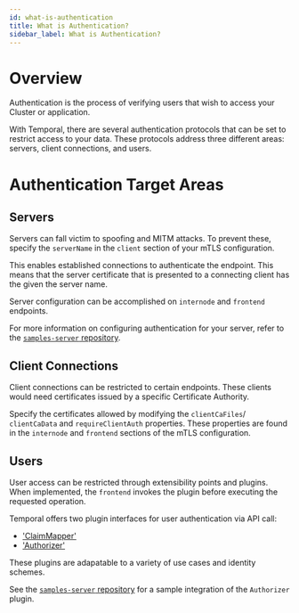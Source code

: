 ```yaml
---
id: what-is-authentication
title: What is Authentication?
sidebar_label: What is Authentication?
---
```


# Overview

Authentication is the process of verifying users that wish to access your Cluster or application.

With Temporal, there are several authentication protocols that can be set to restrict access to your data. These protocols address three different areas: servers, client connections, and users.

# Authentication Target Areas

## Servers

Servers can fall victim to spoofing and MITM attacks. To prevent these, specify the `serverName` in the `client` section of your mTLS configuration.

This enables established connections to authenticate the endpoint. This means that the server certificate that is presented to a connecting client has the given the server name.

Server configuration can be accomplished on `internode` and `frontend` endpoints.

For more information on configuring authentication for your server, refer to the [`samples-server` repository](https://github.com/temporalio/samples-server/tree/master/tls).

## Client Connections

Client connections can be restricted to certain endpoints. These clients would need certificates issued by a specific Certificate Authority.

Specify the certificates allowed by modifying the `clientCaFiles`/ `clientCaData` and `requireClientAuth` properties. These properties are found in the `internode` and `frontend` sections of the mTLS configuration.

## Users

User access can be restricted through extensibility points and plugins. When implemented, the `frontend` invokes the plugin before executing the requested operation.

Temporal offers two plugin interfaces for user authentication via API call:

- ['ClaimMapper'](/docs/security/what-is-claimmapper)
- ['Authorizer'](/docs/security/what-is-authorizer)

These plugins are adapatable to a variety of use cases and identity schemes.

See the [`samples-server` repository](https://github.com/temporalio/samples-server/blob/main/extensibility/authorizer) for a sample integration of the `Authorizer` plugin.
